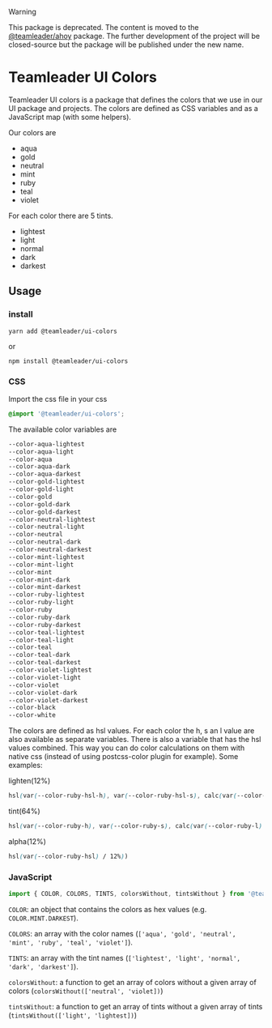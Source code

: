 > [!WARNING]
> This package is deprecated. The content is moved to the [@teamleader/ahoy](https://www.npmjs.com/package/@teamleader/ahoy) package. 
> The further development of the project will be closed-source but the package will be published under the new name.

# Teamleader UI Colors

Teamleader UI colors is a package that defines the colors that we use in our UI package and projects.
The colors are defined as CSS variables and as a JavaScript map (with some helpers).

Our colors are
* aqua
* gold
* neutral
* mint
* ruby
* teal
* violet

For each color there are 5 tints.
* lightest
* light
* normal
* dark
* darkest

## Usage

### install

```
yarn add @teamleader/ui-colors
```
or
```
npm install @teamleader/ui-colors
```

### CSS

Import the css file in your css

```css
@import '@teamleader/ui-colors';
```

The available color variables are

```css
--color-aqua-lightest
--color-aqua-light
--color-aqua
--color-aqua-dark
--color-aqua-darkest
--color-gold-lightest
--color-gold-light
--color-gold
--color-gold-dark
--color-gold-darkest
--color-neutral-lightest
--color-neutral-light
--color-neutral
--color-neutral-dark
--color-neutral-darkest
--color-mint-lightest
--color-mint-light
--color-mint
--color-mint-dark
--color-mint-darkest
--color-ruby-lightest
--color-ruby-light
--color-ruby
--color-ruby-dark
--color-ruby-darkest
--color-teal-lightest
--color-teal-light
--color-teal
--color-teal-dark
--color-teal-darkest
--color-violet-lightest
--color-violet-light
--color-violet
--color-violet-dark
--color-violet-darkest
--color-black
--color-white
```

The colors are defined as hsl values. For each color the h, s an l value are also available as separate variables. There is also a variable that has the hsl values combined. This way you can do color calculations on them with native css (instead of using postcss-color plugin for example). Some examples:

lighten(12%)
```css
hsl(var(--color-ruby-hsl-h), var(--color-ruby-hsl-s), calc(var(--color-ruby-hsl-l) - 12%))
```

tint(64%)
```css
hsl(var(--color-ruby-h), var(--color-ruby-s), calc(var(--color-ruby-l) * 1.64))
```

alpha(12%)
```css
hsl(var(--color-ruby-hsl) / 12%))
```

### JavaScript

```js
import { COLOR, COLORS, TINTS, colorsWithout, tintsWithout } from '@teamleader/ui-colors/constants';
```

`COLOR`: an object that contains the colors as hex values (e.g. `COLOR.MINT.DARKEST`).

`COLORS`: an array with the color names (`['aqua', 'gold', 'neutral', 'mint', 'ruby', 'teal', 'violet']`).

`TINTS`: an array with the tint names (`['lightest', 'light', 'normal', 'dark', 'darkest']`).

`colorsWithout`: a function to get an array of colors without a given array of colors (`colorsWithout(['neutral', 'violet])`)

`tintsWithout`: a function to get an array of tints without a given array of tints (`tintsWithout(['light', 'lightest])`)
